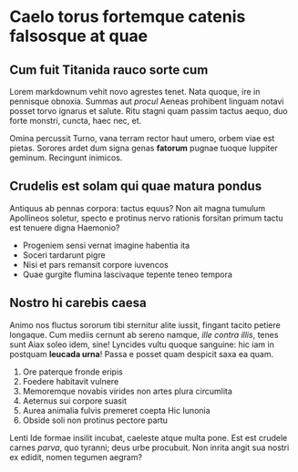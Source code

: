 # Caelo torus fortemque catenis falsosque at quae

## Cum fuit Titanida rauco sorte cum

Lorem markdownum vehit novo agrestes tenet. Nata quoque, ire in pennisque
obnoxia. Summas aut *procul* Aeneas prohibent linguam notavi posset torvo
ignarus et salute. Ritu stagni quam passim tactus aequo, duo forte monstri,
cuncta, haec nec, et.

Omina percussit Turno, vana terram rector haut umero, orbem viae est pietas.
Sorores ardet dum signa genas **fatorum** pugnae tuoque Iuppiter geminum.
Recingunt inimicos.

## Crudelis est solam qui quae matura pondus

Antiquus ab pennas corpora: tactus equus? Non ait magna tumulum Apollineos
soletur, specto e protinus nervo rationis forsitan primum tactu est tenuere
digna Haemonio?

- Progeniem sensi vernat imagine habentia ita
- Soceri tardarunt pigre
- Nisi et pars remansit corpore iuvencos
- Quae gurgite flumina lascivaque tepente teneo tempora

## Nostro hi carebis caesa

Animo nos fluctus sororum tibi sternitur alite iussit, fingant tacito petiere
longaque. Cum mediis cernunt ab sereno namque, *ille contra illis*, tenes sunt
Aiax soleo idem, sine! Lyncides vultu quoque sanguine: hic iam in postquam
**leucada urna**! Passa e posset quam despicit saxa ea quam.

1. Ore paterque fronde eripis
2. Foedere habitavit vulnere
3. Memoremque novabis virides non artes plura circumlita
4. Aeternus sui corpore suasit
5. Aurea animalia fulvis premeret coepta Hic Iunonia
6. Obside soli non protinus pectore partu

Lenti Ide formae insilit incubat, caeleste atque multa pone. Est est crudele
carnes *parva*, quo tyranni; deus urbe procubuit. Non inrita angit sua nostri ex
edidit, nomen tegumen aegram?
